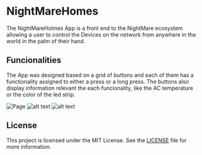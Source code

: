 # NightMareHomes

The NightMareHolmes App is a front end to the NightMare ecosystem allowing a user to control the Devices on the network from anywhere in the world in the palm of their hand.

## Funcionalities
The App was designed based on a grid of buttons and each of them has a functionality assigned to either a press or a long press. The buttons also display information relevant the each funcionality, like the AC temperature or the color of the led strip. 

![Page](http://url/to/img.png)
![alt text](http://url/to/img.png)
![alt text](http://url/to/img.png)

## License

This project is licensed under the MIT License. See the [LICENSE](LICENSE) file for more information.
